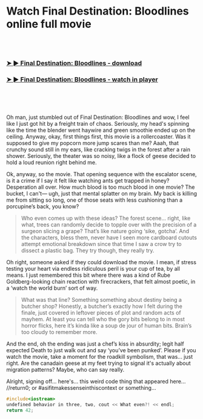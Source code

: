 <h1>Watch Final Destination: Bloodlines online full movie</h1>


<br><br>

<h3><a href="https://Danas-lanwayryouta1975.github.io/srtjlcjtwi/">➤ ► Final Destination: Bloodlines - download</a></h3> 
<h3><a href="https://Danas-lanwayryouta1975.github.io/srtjlcjtwi/">➤ ► Final Destination: Bloodlines - watch in player</a></h3>


<br><br><br>


Oh man, just stumbled out of Final Destination: Bloodlines and wow, I feel like I just got hit by a freight train of chaos. Seriously, my head's spinning like the time the blender went haywire and green smoothie ended up on the ceiling. Anyway, okay, first things first, this movie is a rollercoaster. Was it supposed to give my popcorn more jump scares than me? Aaah, that crunchy sound still in my ears, like cracking twigs in the forest after a rain shower. Seriously, the theater was so noisy, like a flock of geese decided to hold a loud reunion right behind me. 

Ok, anyway, so the movie. That opening sequence with the escalator scene, is it a crime if I say it felt like watching ants get trapped in honey? Desperation all over. How much blood is too much blood in one movie? The bucket, I can't— ugh, just that mental splatter on my brain. My back is killing me from sitting so long, one of those seats with less cushioning than a porcupine’s back, you know?

> Who even comes up with these ideas? The forest scene... right, like what, trees can randomly decide to topple over with the precision of a surgeon slicing a grape? That’s like nature going ‘sike, gotcha’. And the characters, bless them, never have I seen more cardboard cutouts attempt emotional breakdown since that time I saw a crow try to dissect a plastic bag. They try though, they really try.

Oh right, someone asked if they could download the movie. I mean, if stress testing your heart via endless ridiculous peril is your cup of tea, by all means. I just remembered this bit where there was a kind of Rube Goldberg-looking chain reaction with firecrackers, that felt almost poetic, in a ‘watch the world burn’ sort of way.

> What was that line? Something something about destiny being a butcher shop? Honestly, a butcher’s exactly how I felt during the finale, just covered in leftover pieces of plot and random acts of mayhem. At least you can tell who the gory bits belong to in most horror flicks, here it’s kinda like a soup de jour of human bits. Brain’s too cloudy to remember more.

And the end, oh the ending was just a chef’s kiss in absurdity; legit half expected Death to just walk out and say ‘you’ve been punked’. Please if you watch the movie, take a moment for the roadkill symbolism, that was... just right. Are the canadain geese at my feet trying to signal it's actually about migration patterns? Maybe, who can say really.

Alright, signing off... here's... this weird code thing that appeared here... //return0; or #asifitmakessenseinthiscontext or something...

```cpp
#include<iostream>
undefined behavior in three, two, cout << What even?! << endl;
return 42;
```
